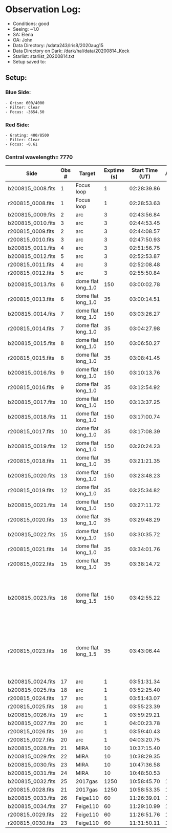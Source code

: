 # Observation Log: 

* Conditions: good
* Seeing: ~1.0
* SA: Elena
* OA: John
* Data Directory: /sdata243/lris8/2020aug15
* Data Directory on Dark: /dark/hal/data/20200814_Keck
* Starlist: starlist_20200814.txt
* Setup saved to: 

## Setup: 


### Blue Side:
    - Grism: 600/4000
    - Filter: Clear
    - Focus: -3654.50

### Red Side:
    - Grating: 400/8500
    - Filter: Clear
    - Focus: -0.61
    
### Central wavelength= 7770


| Side | Obs #     | Target    | Exptime (s) | Start Time (UT) | Airmass | Comments                                                   |
|------|-----------|-----------|-------------|-----------------|---------|------------------------------------------------------------|
|b200815_0008.fits|1|Focus loop        |1|02:28:39.86||long_1.0|
|r200815_0008.fits|1|Focus loop        |1|02:28:53.63||long_1.0|	
|b200815_0009.fits|2|arc               |3|02:43:56.84||long_1.0|
|b200815_0010.fits|3|arc               |3|02:44:53.45||long_1.0|
|r200815_0009.fits|2|arc               |3|02:44:08.57||long_1.0|
|r200815_0010.fits|3|arc               |3|02:47:50.93||long_1.0|
|b200815_0011.fits|4|arc               |3|02:51:56.75||long_1.5|
|b200815_0012.fits|5|arc               |3|02:52:53.87||long_1.5|
|r200815_0011.fits|4|arc               |3|02:52:08.48||long_1.5|
|r200815_0012.fits|5|arc               |3|02:55:50.84||long_1.5|
|b200815_0013.fits|6|dome flat long_1.0|150|03:00:02.78||long_1.0|
|r200815_0013.fits|6|dome flat long_1.0|35 |03:00:14.51||long_1.0|
|b200815_0014.fits|7|dome flat long_1.0|150|03:03:26.27||long_1.0|
|r200815_0014.fits|7|dome flat long_1.0|35 |03:04:27.98||long_1.0|
|b200815_0015.fits|8|dome flat long_1.0|150|03:06:50.27||long_1.0|
|r200815_0015.fits|8|dome flat long_1.0|35 |03:08:41.45||long_1.0|
|b200815_0016.fits|9|dome flat long_1.0|150|03:10:13.76||long_1.0|
|r200815_0016.fits|9|dome flat long_1.0|35 |03:12:54.92||long_1.0|
|b200815_0017.fits|10|dome flat long_1.0|150|03:13:37.25||long_1.0|
|b200815_0018.fits|11|dome flat long_1.0|150|03:17:00.74||long_1.0|
|r200815_0017.fits|10|dome flat long_1.0|35 |03:17:08.39||long_1.0|
|b200815_0019.fits|12|dome flat long_1.0|150|03:20:24.23||long_1.0|
|r200815_0018.fits|11|dome flat long_1.0|35 |03:21:21.35||long_1.0|
|b200815_0020.fits|13|dome flat long_1.0|150|03:23:48.23||long_1.0|
|r200815_0019.fits|12|dome flat long_1.0|35 |03:25:34.82||long_1.0|
|b200815_0021.fits|14|dome flat long_1.0|150|03:27:11.72||long_1.0|
|r200815_0020.fits|13|dome flat long_1.0|35 |03:29:48.29||long_1.0|
|b200815_0022.fits|15|dome flat long_1.0|150|03:30:35.72||long_1.0|
|r200815_0021.fits|14|dome flat long_1.0|35 |03:34:01.76||long_1.0|
|r200815_0022.fits|15|dome flat long_1.0|35 |03:38:14.72||long_1.0|
|b200815_0023.fits|16|dome flat long_1.5|150|03:42:55.22||long_1.5 (will do flats for long_1.5 in the morning, don't use this one)|
|r200815_0023.fits|16|dome flat long_1.5|35 |03:43:06.44||long_1.5 (will do flats for long_1.5 in the morning, don't use this one)|
|b200815_0024.fits|17|arc               |1|03:51:31.34||long_1.0|
|b200815_0025.fits|18|arc               |1|03:52:25.40||long_1.0|
|r200815_0024.fits|17|arc               |1|03:51:43.07||long_1.0|
|r200815_0025.fits|18|arc               |1|03:55:23.39||long_1.0|
|b200815_0026.fits|19|arc               |1|03:59:29.21||long_1.5|
|b200815_0027.fits|20|arc               |1|04:00:23.78||long_1.5|
|r200815_0026.fits|19|arc               |1|03:59:40.43||long_1.5|
|r200815_0027.fits|20|arc               |1|04:03:20.75||long_1.5|
|b200815_0028.fits|21|MIRA              |10|10:37:15.40||direct|
|b200815_0029.fits|22|MIRA              |10|10:38:29.35||direct|
|b200815_0030.fits|23|MIRA              |10|10:47:36.58||direct|
|b200815_0031.fits|24|MIRA              |10|10:48:50.53||direct|
|b200815_0032.fits|25|2017gas           |1250|10:58:45.70|1.39|long_1.5|
|r200815_0028.fits|21|2017gas           |1250|10:58:53.35|1.39|long_1.5|
|b200815_0033.fits|26|Feige110          |60  |11:26:39.01|1.12|long_1.5|
|b200815_0034.fits|27|Feige110          |60  |11:29:10.99|1.12|long_1.0|
|r200815_0029.fits|22|Feige110          |60  |11:26:51.76|1.12|long_1.5|
|r200815_0030.fits|23|Feige110          |60  |11:31:50.11|1.11|long_1.0|

